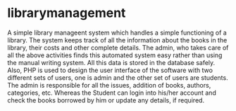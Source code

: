 # librarymanagement

A simple library manageent system which handles a simple functioning of a library. The system keeps track of all the information about the books in the library, their costs and other complete details. The admin, who takes care of all the above activities finds this automated system easy rather than using the manual writing system. All this data is stored in the database safely.
Also, PHP is used to design the user interface of the software with two different sets of users, one is admin and the other set of users are students. The admin is responsible for all the issues, addition of books, authors, categories, etc. Whereas the Student can login into his/her account and check the books borrowed by him or update any details, if required.
